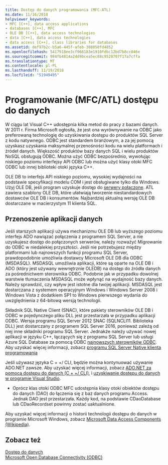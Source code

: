 ```yaml
---
title: Dostęp do danych programowania (MFC-ATL)
ms.date: 11/16/2018
helpviewer_keywords:
- MFC [C++], data access applications
- databases [C++], MFC
- OLE DB [C++], data access technologies
- data [C++], data access technologies
- data access [C++], class libraries for databases
ms.assetid: def97b2c-b5a6-445f-afeb-308050fd4852
ms.openlocfilehash: 5417918ee3cf966183e1910fdbc12bd7b8cc046e
ms.sourcegitcommit: 984fb4814a2dd9bcea5ec88c9528707f17a7cffa
ms.translationtype: MT
ms.contentlocale: pl-PL
ms.lasthandoff: 11/19/2018
ms.locfileid: "51949495"
---
```

# <a name="data-access-programming-mfcatl"></a>Programowanie (MFC/ATL) dostępu do danych

W ciągu lat Visual C++ udostępnia kilka metod do pracy z bazami danych. W 2011 r. Firma Microsoft ogłosiła, że jest ona wyrównywanie na ODBC jako preferowaną technologię do uzyskiwania dostępu do produktów SQL Server z kodu natywnego. ODBC jest standardem branżowym, a za jej pomocą uzyskasz uzyskania maksymalnej przenośności kodu na wielu platformach i źródeł danych. Większość produktów bazy danych SQL i wielu produktów NoSQL obsługują ODBC. Można użyć ODBC bezpośrednio, wywołując niskiego poziomu interfejsy API ODBC lub można użyć klasy otoki MFC ODBC lub innej biblioteki otoki języka C++.

OLE DB to interfejs API niskiego poziomu, wysokiej wydajności na podstawie specyfikacji modelu COM i jest obsługiwane tylko dla Windows. Użyj OLE DB, jeśli program uzyskuje dostęp do [serwery połączone](/sql/relational-databases/linked-servers/linked-servers-database-engine). ATL zawiera szablony OLE DB, które ułatwiają tworzenie niestandardowych dostawców OLE DB i konsumentów. Najbardziej aktualną wersję OLE DB dostarczane w macierzystym 11 klienta SQL.

## <a name="porting-data-applications"></a>Przenoszenie aplikacji danych

Jeśli starszych aplikacji używa mechanizmu OLE DB lub wyższego poziomu interfejs ADO nawiązać połączenia z programem SQL Server, a nie uzyskujesz dostęp do połączonych serwerów, należy rozważyć Migrowanie do ODBC w niedalekiej przyszłości. Jeśli nie potrzebujesz między platformami lub najnowszych funkcji programu SQL Server, prawdopodobnie umożliwia dostawcy Microsoft OLE DB dla ODBC (MSDASQL).  MSDASQL umożliwia aplikacji, które są oparte na OLE DB i ADO (który jest używany wewnętrznie OLEDB) na dostęp do źródła danych za pośrednictwem sterownika ODBC. Podobnie jak w przypadku dowolnej warstwie tłumaczenia MSDASQL może wpłynąć na wydajność bazy danych. Należy sprawdzić, czy wpływ jest istotne dla twojej aplikacji. MSDASQL jest dostarczana z systemem operacyjnym Windows i Windows Server 2008 i Windows Vista z dodatkiem SP1 to Windows pierwszego wydania do uwzględnienia z 64-bitową wersją technologii.

Składnik SQL Native Client (SNAC), które pakiety sterowników OLE DB i ODBC w pojedynczego pliku DLL jest przestarzała w przypadku aplikacji ODBC. Wersja programu SQL Server 2012 SNAC (SQLNCLI11. Biblioteka DLL) jest dostarczany z programem SQL Server 2016, ponieważ zależą od niej inne składniki programu SQL Server. Jednakże należy używać nowej aplikacji w języku C++, łączących się z programu SQL Server lub usługi Azure SQL Database za pomocą ODBC [najnowszych sterowników ODBC](/sql/connect/odbc/download-odbc-driver-for-sql-server). Aby uzyskać więcej informacji, zobacz [programu SQL Server Native klienta programowania](/sql/relational-databases/native-client/sql-server-native-client-programming)

Jeśli używasz języka C + +/ CLI, będzie można kontynuować używanie ADO.NET zawsze. Aby uzyskać więcej informacji, zobacz [ADO.NET za pomocą dostępu do danych (C + +/ CLI)](../dotnet/data-access-using-adonet-cpp-cli.md), i [uzyskiwanie dostępu do danych w programie Visual Studio](/visualstudio/data-tools/accessing-data-in-visual-studio).

- Oprócz klas otoki ODBC MFC udostępnia klasy otoki obiektów dostępu do danych (DAO) do łączenia się z baz danych programu Access.  Jednak DAO jest przestarzała. Każdy kod, na podstawie CDaoDatabase lub CDaoRecordset powinny zostać uaktualnione.

Aby uzyskać więcej informacji o historii technologii dostępu do danych w programie Microsoft Windows, zobacz [Microsoft Data Access Components (Wikipedia)](https://en.wikipedia.org/wiki/Microsoft_Data_Access_Components).

## <a name="see-also"></a>Zobacz też

[Dostęp do danych](data-access-in-cpp.md)<br/>
[Microsoft Open Database Connectivity (ODBC)](/sql/odbc/microsoft-open-database-connectivity-odbc)<br/>
